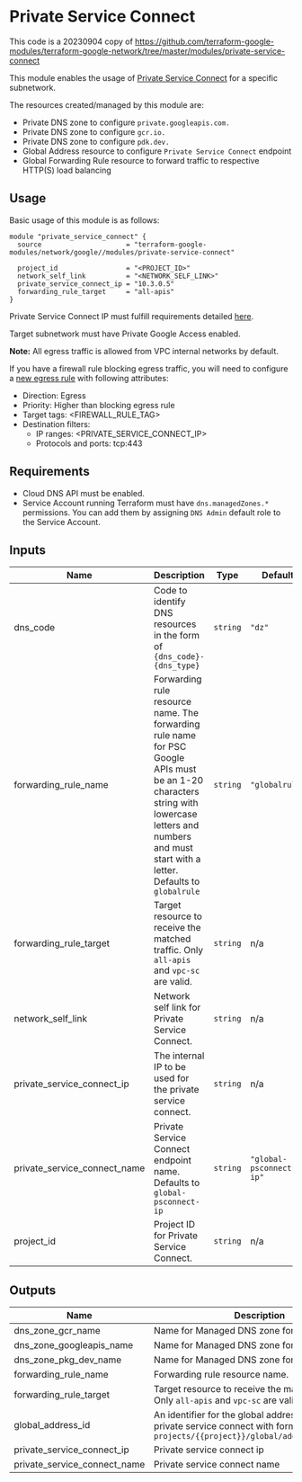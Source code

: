 # Private Service Connect

This code is a 20230904 copy of https://github.com/terraform-google-modules/terraform-google-network/tree/master/modules/private-service-connect

This module enables the usage of [Private Service Connect](https://cloud.google.com/vpc/docs/private-service-connect) for a specific subnetwork.

The resources created/managed by this module are:

- Private DNS zone to configure `private.googleapis.com.`
- Private DNS zone to configure `gcr.io.`
- Private DNS zone to configure `pdk.dev.`
- Global Address resource to configure `Private Service Connect` endpoint
- Global Forwarding Rule resource to forward traffic to respective HTTP(S) load balancing

## Usage

Basic usage of this module is as follows:

```hcl
module "private_service_connect" {
  source                     = "terraform-google-modules/network/google//modules/private-service-connect"

  project_id                 = "<PROJECT_ID>"
  network_self_link          = "<NETWORK_SELF_LINK>"
  private_service_connect_ip = "10.3.0.5"
  forwarding_rule_target     = "all-apis"
}
```

Private Service Connect IP must fulfill requirements detailed [here](https://cloud.google.com/vpc/docs/configure-private-service-connect-apis#ip-address-requirements).

Target subnetwork must have Private Google Access enabled.

**Note:**  All egress traffic is allowed from VPC internal networks by default.

If you have a firewall rule blocking egress traffic, you will need to configure a [new egress rule](https://cloud.google.com/vpc/docs/using-firewalls#creating_firewall_rules) with following attributes:

- Direction: Egress
- Priority: Higher than blocking egress rule
- Target tags: <FIREWALL_RULE_TAG>
- Destination filters:
   - IP ranges: <PRIVATE_SERVICE_CONNECT_IP>
   - Protocols and ports: tcp:443

## Requirements

- Cloud DNS API must be enabled.
- Service Account running Terraform must have `dns.managedZones.*` permissions. You can add them by assigning `DNS Admin` default role to the Service Account.

<!-- BEGINNING OF PRE-COMMIT-TERRAFORM DOCS HOOK -->
## Inputs

| Name | Description | Type | Default | Required |
|------|-------------|------|---------|:--------:|
| dns\_code | Code to identify DNS resources in the form of `{dns_code}-{dns_type}` | `string` | `"dz"` | no |
| forwarding\_rule\_name | Forwarding rule resource name. The forwarding rule name for PSC Google APIs must be an 1-20 characters string with lowercase letters and numbers and must start with a letter. Defaults to `globalrule` | `string` | `"globalrule"` | no |
| forwarding\_rule\_target | Target resource to receive the matched traffic. Only `all-apis` and `vpc-sc` are valid. | `string` | n/a | yes |
| network\_self\_link | Network self link for Private Service Connect. | `string` | n/a | yes |
| private\_service\_connect\_ip | The internal IP to be used for the private service connect. | `string` | n/a | yes |
| private\_service\_connect\_name | Private Service Connect endpoint name. Defaults to `global-psconnect-ip` | `string` | `"global-psconnect-ip"` | no |
| project\_id | Project ID for Private Service Connect. | `string` | n/a | yes |

## Outputs

| Name | Description |
|------|-------------|
| dns\_zone\_gcr\_name | Name for Managed DNS zone for GCR |
| dns\_zone\_googleapis\_name | Name for Managed DNS zone for GoogleAPIs |
| dns\_zone\_pkg\_dev\_name | Name for Managed DNS zone for PKG\_DEV |
| forwarding\_rule\_name | Forwarding rule resource name. |
| forwarding\_rule\_target | Target resource to receive the matched traffic. Only `all-apis` and `vpc-sc` are valid. |
| global\_address\_id | An identifier for the global address created for the private service connect with format `projects/{{project}}/global/addresses/{{name}}` |
| private\_service\_connect\_ip | Private service connect ip |
| private\_service\_connect\_name | Private service connect name |

<!-- END OF PRE-COMMIT-TERRAFORM DOCS HOOK -->
